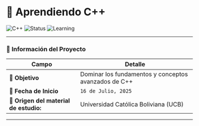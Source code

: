 # 🚀 Aprendiendo C++

![C++](https://img.shields.io/badge/C%2B%2B-00599C?style=for-the-badge&logo=c%2B%2B&logoColor=white)
![Status](https://img.shields.io/badge/Status-En%20Progreso-yellow?style=for-the-badge)
![Learning](https://img.shields.io/badge/Learning-Activo-brightgreen?style=for-the-badge)

---

### 📅 **Información del Proyecto**

| Campo | Detalle |
|-------|---------|
| 🎯 **Objetivo** | Dominar los fundamentos y conceptos avanzados de C++ |
| 📆 **Fecha de Inicio** | `16 de Julio, 2025` |
| 🏫 **Origen del material de estudio:** | Universidad Católica Boliviana (UCB) | MSc. José Jesús Cabrera Pantoja |

---
